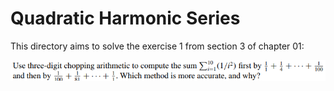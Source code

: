 # Quadratic Harmonic Series
This directory aims to solve the exercise 1 from section 3 of chapter 01:

![Exercise 01](image.png)
